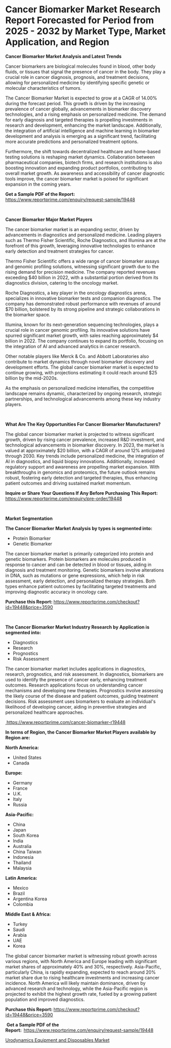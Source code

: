 <p><h1>Cancer Biomarker Market Research Report Forecasted for Period from 2025 -  2032 by Market Type, Market Application, and Region</h1></p><p><strong>Cancer Biomarker Market Analysis and Latest Trends</strong></p>
<p><p>Cancer biomarkers are biological molecules found in blood, other body fluids, or tissues that signal the presence of cancer in the body. They play a crucial role in cancer diagnosis, prognosis, and treatment decisions, allowing for personalized medicine by identifying specific genetic or molecular characteristics of tumors.</p><p>The Cancer Biomarker Market is expected to grow at a CAGR of 14.00% during the forecast period. This growth is driven by the increasing prevalence of cancer globally, advancements in biomarker discovery technologies, and a rising emphasis on personalized medicine. The demand for early diagnosis and targeted therapies is propelling investments in research and development, enhancing the market landscape. Additionally, the integration of artificial intelligence and machine learning in biomarker development and analysis is emerging as a significant trend, facilitating more accurate predictions and personalized treatment options.</p><p>Furthermore, the shift towards decentralized healthcare and home-based testing solutions is reshaping market dynamics. Collaboration between pharmaceutical companies, biotech firms, and research institutions is also boosting innovation and expanding product portfolios, contributing to overall market growth. As awareness and accessibility of cancer diagnostic tools improve, the cancer biomarker market is poised for significant expansion in the coming years.</p></p>
<p><strong>Get a Sample PDF of the Report:&nbsp;</strong> <a href="https://www.reportprime.com/enquiry/request-sample/19448?utm_campaign=3530&utm_medium=2&utm_source=Github&utm_content=ia&utm_term=19032025&utm_id=cancer-biomarker">https://www.reportprime.com/enquiry/request-sample/19448</a></p>
<p>&nbsp;</p>
<p><strong>Cancer Biomarker Major Market Players</strong></p>
<p><p>The cancer biomarker market is an expanding sector, driven by advancements in diagnostics and personalized medicine. Leading players such as Thermo Fisher Scientific, Roche Diagnostics, and Illumina are at the forefront of this growth, leveraging innovative technologies to enhance early detection and treatment strategies for cancer.</p><p>Thermo Fisher Scientific offers a wide range of cancer biomarker assays and genomic profiling solutions, witnessing significant growth due to the rising demand for precision medicine. The company reported revenues exceeding $40 billion in 2022, with a substantial portion derived from its diagnostics division, catering to the oncology market.</p><p>Roche Diagnostics, a key player in the oncology diagnostics arena, specializes in innovative biomarker tests and companion diagnostics. The company has demonstrated robust performance with revenues of around $70 billion, bolstered by its strong pipeline and strategic collaborations in the biomarker space.</p><p>Illumina, known for its next-generation sequencing technologies, plays a crucial role in cancer genomic profiling. Its innovative solutions have spurred significant market growth, with sales reaching approximately $4 billion in 2022. The company continues to expand its portfolio, focusing on the integration of AI and advanced analytics in cancer research.</p><p>Other notable players like Merck & Co. and Abbott Laboratories also contribute to market dynamics through novel biomarker discovery and development efforts. The global cancer biomarker market is expected to continue growing, with projections estimating it could reach around $25 billion by the mid-2020s.</p><p>As the emphasis on personalized medicine intensifies, the competitive landscape remains dynamic, characterized by ongoing research, strategic partnerships, and technological advancements among these key industry players.</p></p>
<p>&nbsp;</p>
<p><strong>What Are The Key Opportunities For Cancer Biomarker Manufacturers?</strong></p>
<p><p>The global cancer biomarker market is projected to witness significant growth, driven by rising cancer prevalence, increased R&D investment, and technological advancements in biomarker discovery. In 2023, the market is valued at approximately $20 billion, with a CAGR of around 12% anticipated through 2030. Key trends include personalized medicine, the integration of AI in diagnostics, and liquid biopsy innovations. Additionally, increased regulatory support and awareness are propelling market expansion. With breakthroughs in genomics and proteomics, the future outlook remains robust, fostering early detection and targeted therapies, thus enhancing patient outcomes and driving sustained market momentum.</p></p>
<p><strong>Inquire or Share Your Questions If Any Before Purchasing This Report:</strong> <a href="https://www.reportprime.com/enquiry/pre-order/19448?utm_campaign=3530&utm_medium=2&utm_source=Github&utm_content=ia&utm_term=19032025&utm_id=cancer-biomarker">https://www.reportprime.com/enquiry/pre-order/19448</a></p>
<p>&nbsp;</p>
<p><strong>Market Segmentation</strong></p>
<p><strong>The Cancer Biomarker Market Analysis by types is segmented into:</strong></p>
<p><ul><li>Protein Biomarker</li><li>Genetic Biomarker</li></ul></p>
<p><p>The cancer biomarker market is primarily categorized into protein and genetic biomarkers. Protein biomarkers are molecules produced in response to cancer and can be detected in blood or tissues, aiding in diagnosis and treatment monitoring. Genetic biomarkers involve alterations in DNA, such as mutations or gene expressions, which help in risk assessment, early detection, and personalized therapy strategies. Both types enhance patient outcomes by facilitating targeted treatments and improving diagnostic accuracy in oncology care.</p></p>
<p><strong>Purchase this Report:&nbsp;</strong><a href="https://www.reportprime.com/checkout?id=19448&price=3590&utm_campaign=3530&utm_medium=2&utm_source=Github&utm_content=ia&utm_term=19032025&utm_id=cancer-biomarker">https://www.reportprime.com/checkout?id=19448&price=3590</a></p>
<p>&nbsp;</p>
<p><strong>The Cancer Biomarker Market Industry Research by Application is segmented into:</strong></p>
<p><ul><li>Diagnostics</li><li>Research</li><li>Prognostics</li><li>Risk Assessment</li></ul></p>
<p><p>The cancer biomarker market includes applications in diagnostics, research, prognostics, and risk assessment. In diagnostics, biomarkers are used to identify the presence of cancer early, enhancing treatment outcomes. Research applications focus on understanding cancer mechanisms and developing new therapies. Prognostics involve assessing the likely course of the disease and patient outcomes, guiding treatment decisions. Risk assessment uses biomarkers to evaluate an individual's likelihood of developing cancer, aiding in preventive strategies and personalized healthcare approaches.</p></p>
<p><a href="https://www.reportprime.com/cancer-biomarker-r19448?utm_campaign=3530&utm_medium=2&utm_source=Github&utm_content=ia&utm_term=19032025&utm_id=cancer-biomarker">&nbsp;https://www.reportprime.com/cancer-biomarker-r19448</a></p>
<p><strong>In terms of Region, the Cancer Biomarker Market Players available by Region are:</strong></p>
<p>
    <p> <strong> North America: </strong>
        <ul>
            <li>United States</li>
            <li>Canada</li>
        </ul>
        </p> 
    <p> <strong> Europe: </strong>
        <ul>
            <li>Germany</li>
            <li>France</li>
            <li>U.K.</li>
            <li>Italy</li>
            <li>Russia</li>
        </ul>
        </p> 
    <p> <strong> Asia-Pacific: </strong>
        <ul>
            <li>China</li>
            <li>Japan</li>
            <li>South Korea</li>
            <li>India</li>
            <li>Australia</li>
            <li>China Taiwan</li>
            <li>Indonesia</li>
            <li>Thailand</li>
            <li>Malaysia</li>
        </ul>
        </p> 
    <p> <strong> Latin America: </strong>
        <ul>
            <li>Mexico</li>
            <li>Brazil</li>
            <li>Argentina Korea</li>
            <li>Colombia</li>
        </ul>
        </p> 
    <p> <strong> Middle East & Africa: </strong>
        <ul>
            <li>Turkey</li>
            <li>Saudi</li>
            <li>Arabia</li>
            <li>UAE</li>
            <li>Korea</li>
        </ul>
    </p>
    </p>
<p><p>The global cancer biomarker market is witnessing robust growth across various regions, with North America and Europe leading with significant market shares of approximately 40% and 30%, respectively. Asia-Pacific, particularly China, is rapidly expanding, expected to reach around 20% market share due to rising healthcare investments and increasing cancer incidence. North America will likely maintain dominance, driven by advanced research and technology, while the Asia-Pacific region is projected to exhibit the highest growth rate, fueled by a growing patient population and improved diagnostics.</p></p>
<p><strong>Purchase this Report: </strong><a href="https://www.reportprime.com/checkout?id=19448&price=3590&utm_campaign=3530&utm_medium=2&utm_source=Github&utm_content=ia&utm_term=19032025&utm_id=cancer-biomarker">https://www.reportprime.com/checkout?id=19448&price=3590</a></p>
<p>&nbsp;<strong>Get a Sample PDF of the Report:&nbsp;&nbsp;</strong><a href="https://www.reportprime.com/enquiry/request-sample/19448?utm_campaign=3530&utm_medium=2&utm_source=Github&utm_content=ia&utm_term=19032025&utm_id=cancer-biomarker">https://www.reportprime.com/enquiry/request-sample/19448</a></p>
<p><strong></strong></p>
<p><p><a href="https://github.com/ioniafidian4/Market-Research-Report-List-1/blob/main/urodynamics-equipment-and-disposables-market.md?utm_campaign=3530&utm_medium=2&utm_source=Github&utm_content=ia&utm_term=19032025&utm_id=cancer-biomarker">Urodynamics Equipment and Disposables Market</a></p></p>